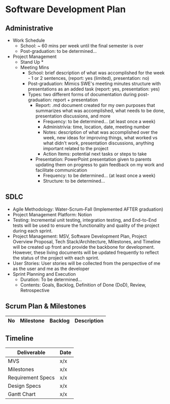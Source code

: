 # Software Development Plan

## Administrative
* Work Schedule
  * School: ~ 60 mins per week until the final semester is over
  * Post-graduation: to be determined...
* Project Management
  * Stand Up
    * 
  * Meeting Mins
    * School: brief description of what was accomplished for the week - 1 or 2 sentences, (report: yes (limited), presentation: no)
    * Post-graduation: Mimics SWE's meeting minutes structure with presentations as an added task (report: yes, presentation: yes)
    * Types: two different forms of documentation during post-graduation: report + presentation
      * Report: .md document created for my own purposes that summarizes what was accomplished, what needs to be done, presentation discussions, and more
        * Frequency: to be determined... (at least once a week)
        * Administrivia: time, location, date, meeting number
        * Notes: description of what was accomplished over the week, new ideas for improving things, what worked vs what didn't work, presentation discussions, anything important related to the project
        * Action Items: potential next tasks or steps to take
      * Presentation: PowerPoint presentation given to parents updating them on progress to gain feedback on my work and facilitate communication
        * Frequency: to be determined... (at least once a week)
        * Structure: to be determined...


## SDLC
* Agile Methodology: Water-Scrum-Fall (Implemented AFTER graduation)
* Project Management Platform: Notion
* Testing: Incremental unit testing, integration testing, and End-to-End tests will be used to ensure the functionality and quality of the project during each sprint.
* Project Management: MSV, Software Development Plan, Project Overview Proposal, Tech Stack/Architecture, Milestones, and Timeline will be created up front and provide the backbone for development. However, these living documents will be updated frequently to reflect the status of the project with each sprint.
* User Stories: User stories will be collected from the perspective of me as the user and me as the developer
* Sprint Planning and Execution
  * Duration: To be determined...
  * Contents: Goals, Backlog, Definition of Done (DoD), Review, Retrospective


## Scrum Plan & Milestones
| No | Milestone     | Backlog       | Description           |
| -- | ------------- | ------------- | --------------------- |





## Timeline
| Deliverable       | Date |
| -----------       | ---- |
| MVS               |  x/x |
| Milestones        |  x/x |
| Requirement Specs |  x/x |
| Design Specs      |  x/x |
| Gantt Chart       |  x/x |